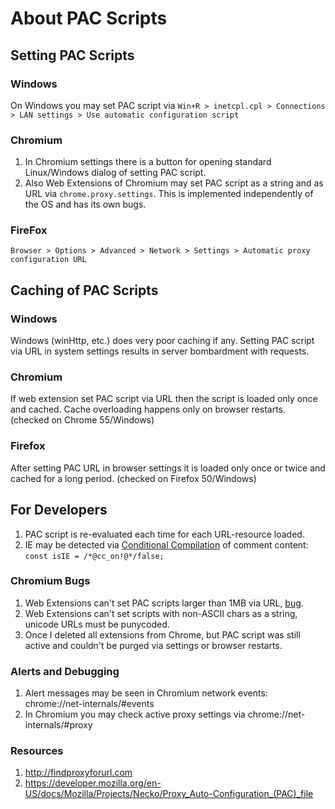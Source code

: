 # About PAC Scripts

## Setting PAC Scripts

### Windows 

On Windows you may set PAC script via `Win+R > inetcpl.cpl > Connections > LAN settings > Use automatic configuration script`

### Chromium

1. In Chromium settings there is a button for opening standard Linux/Windows dialog of setting PAC script.
2. Also Web Extensions of Chromium may set PAC script as a string and as URL via `chrome.proxy.settings`. This is implemented independently of the OS and has its own bugs.

### FireFox

`Browser > Options > Advanced > Network > Settings > Automatic proxy configuration URL`

## Caching of PAC Scripts

### Windows

Windows (winHttp, etc.) does very poor caching if any. Setting PAC script via URL in system settings results in server bombardment with requests.

### Chromium

If web extension set PAC script via URL then the script is loaded only once and cached. Cache overloading happens only on browser restarts. (checked on Chrome 55/Windows)

### Firefox

After setting PAC URL in browser settings it is loaded only once or twice and cached for a long period. (checked on Firefox 50/Windows)

## For Developers

1. PAC script is re-evaluated each time for each URL-resource loaded.
2. IE may be detected via [Conditional Compilation](http://stackoverflow.com/questions/10072816/how-does-this-ie-check-work) of comment content: `const isIE = /*@cc_on!@*/false;`

### Chromium Bugs

1. Web Extensions can't set PAC scripts larger than 1MB via URL, [bug](https://bugs.chromium.org/p/chromium/issues/detail?id=678022).
2. Web Extensions can't set scripts with non-ASCII chars as a string, unicode URLs must be punycoded.
3. Once I deleted all extensions from Chrome, but PAC script was still active and couldn't be purged via settings or browser restarts.

### Alerts and Debugging

1. Alert messages may be seen in Chromium network events: chrome://net-internals/#events
2. In Chromium you may check active proxy settings via chrome://net-internals/#proxy

### Resources

1. http://findproxyforurl.com
2. https://developer.mozilla.org/en-US/docs/Mozilla/Projects/Necko/Proxy_Auto-Configuration_(PAC)_file
